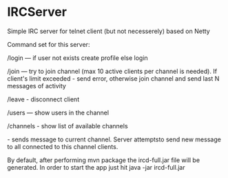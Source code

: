 # IRCServer
Simple IRC server for telnet client (but not necesserely) based on Netty

Command set for this server:

/login <name> <password> — if user not exists create profile else login

/join <channel> — try to join channel (max 10 active clients per channel is needed). If client's limit exceeded - send error, otherwise join channel and send last N messages of activity

/leave - disconnect client

/users — show users in the channel

/channels - show list of available channels
  
<text message terminated with CR> - sends message to current channel. Server attemptsto send new message to all connected to this channel clients.
  
By default, after performing mvn package the ircd-full.jar file will be generated. In order to start the app just hit java -jar ircd-full.jar
